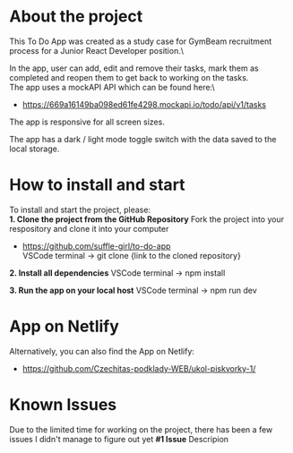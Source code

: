 # About the project

This To Do App was created as a study case for GymBeam recruitment process for a Junior React Developer position.\

In the app, user can add, edit and remove their tasks, mark them as completed and reopen them to get back to working on the tasks.\
The app uses a mockAPI API which can be found here:\

- https://669a16149ba098ed61fe4298.mockapi.io/todo/api/v1/tasks

The app is responsive for all screen sizes.

The app has a dark / light mode toggle switch with the data saved to the local storage.

# How to install and start

To install and start the project, please:\
**1. Clone the project from the GitHub Repository**
Fork the project into your respository and clone it into your computer

- https://github.com/suffle-girl/to-do-app \
  VSCode terminal -> git clone {link to the cloned repository}

**2. Install all dependencies**
VSCode terminal -> npm install

**3. Run the app on your local host**
VSCode terminal -> npm run dev

# App on Netlify

Alternatively, you can also find the App on Netlify:

- https://github.com/Czechitas-podklady-WEB/ukol-piskvorky-1/

# Known Issues

Due to the limited time for working on the project, there has been a few issues I didn't manage to figure out yet
**#1 Issue**
Descripion
